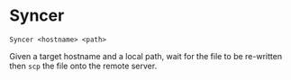 # Syncer

`Syncer <hostname> <path>`

Given a target hostname and a local path, wait for the file to be re-written
then `scp` the file onto the remote server.
